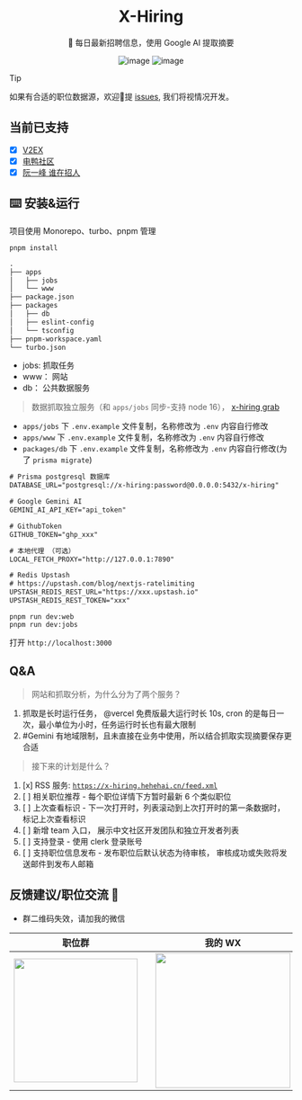 <div align="center">

<h1>X-Hiring</h1>
🤗 每日最新招聘信息，使用 Google AI 提取摘要
<br/>

![image](https://github.com/hehehai/h-blog/assets/12692552/9853bc8b-9988-4bc4-8075-88c3a35147a2)
![image](https://github.com/hehehai/h-blog/assets/12692552/6d83d836-2134-4c83-bd9b-d51702978bfe)

</div>

> [!TIP]
> 如果有合适的职位数据源，欢迎👏提 [issues](https://github.com/hehehai/x-hiring/issues/new), 我们将视情况开发。

## 当前已支持

- [x] [V2EX](https://www.v2ex.com/go/jobs)
- [x] [电鸭社区](https://eleduck.com)
- [x] [阮一峰 谁在招人](https://github.com/ruanyf/weekly/issues?q=%E8%B0%81%E5%9C%A8%E6%8B%9B%E4%BA%BA)

## ⌨️ 安装&运行

项目使用 Monorepo、turbo、pnpm 管理

```shell
pnpm install
```

```txt
.
├── apps
│   ├── jobs
│   └── www
├── package.json
├── packages
│   ├── db
│   ├── eslint-config
│   └── tsconfig
├── pnpm-workspace.yaml
└── turbo.json
```

- jobs: 抓取任务
- www： 网站
- db： 公共数据服务

> 数据抓取独立服务（和 `apps/jobs` 同步-支持 node 16）， [x-hiring grab](https://github.com/hehehai/x-hiring-grab)

- `apps/jobs` 下 `.env.example` 文件复制，名称修改为 `.env` 内容自行修改
- `apps/www` 下 `.env.example` 文件复制，名称修改为 `.env` 内容自行修改
- `packages/db` 下 `.env.example` 文件复制，名称修改为 `.env` 内容自行修改(为了 `prisma migrate`)

```txt
# Prisma postgresql 数据库
DATABASE_URL="postgresql://x-hiring:password@0.0.0.0:5432/x-hiring"

# Google Gemini AI
GEMINI_AI_API_KEY="api_token"

# GithubToken
GITHUB_TOKEN="ghp_xxx"

# 本地代理 （可选）
LOCAL_FETCH_PROXY="http://127.0.0.1:7890"

# Redis Upstash
# https://upstash.com/blog/nextjs-ratelimiting
UPSTASH_REDIS_REST_URL="https://xxx.upstash.io"
UPSTASH_REDIS_REST_TOKEN="xxx"
```

```shell
pnpm run dev:web
pnpm run dev:jobs
```

打开 `http://localhost:3000`

## Q&A

> 网站和抓取分析，为什么分为了两个服务？

1. 抓取是长时运行任务，
@vercel 免费版最大运行时长 10s, cron 的是每日一次，最小单位为小时，任务运行时长也有最大限制
2. #Gemini 有地域限制，且未直接在业务中使用，所以结合抓取实现摘要保存更合适

> 接下来的计划是什么？

1. [x] RSS 服务: [`https://x-hiring.hehehai.cn/feed.xml`](https://x-hiring.hehehai.cn/feed.xml)
2. [ ] 相关职位推荐 - 每个职位详情下方暂时最新 6 个类似职位
3. [ ] 上次查看标识 - 下一次打开时，列表滚动到上次打开时的第一条数据时，标记上次查看标识
4. [ ] 新增 team 入口， 展示中文社区开发团队和独立开发者列表
5. [ ] 支持登录 - 使用 clerk 登录账号
6. [ ] 支持职位信息发布 - 发布职位后默认状态为待审核， 审核成功或失败将发送邮件到发布人邮箱

## 反馈建议/职位交流 📢

- 群二维码失效，请加我的微信

|                   职位群                    |              |                     我的 WX                    |
|:---------------------------------------:|:------------:|:-------------------------------------------:|
| <img src="https://pub-d9291d6d3a90468cb78bfd59b5ac6e8c.r2.dev/WechatIMG3887.jpg" width="220"> |              | <img src="https://pub-d9291d6d3a90468cb78bfd59b5ac6e8c.r2.dev/me-wx.png" width="240"> |
